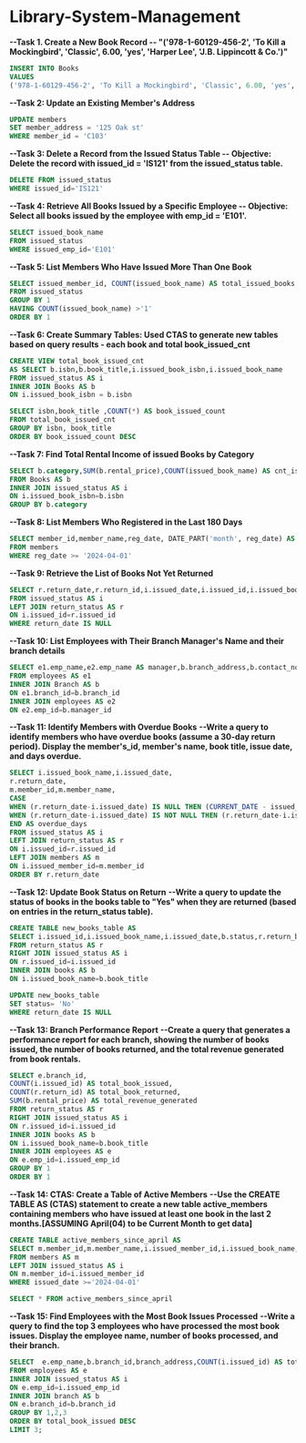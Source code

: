 # Library-System-Management
**--Task 1. Create a New Book Record -- "('978-1-60129-456-2', 'To Kill a Mockingbird', 'Classic', 6.00, 'yes', 'Harper Lee', 'J.B. Lippincott & Co.')"**
```sql
INSERT INTO Books
VALUES
('978-1-60129-456-2', 'To Kill a Mockingbird', 'Classic', 6.00, 'yes', 'Harper Lee', 'J.B. Lippincott & Co')
```


**--Task 2: Update an Existing Member's Address**
```sql
UPDATE members
SET member_address = '125 Oak st'
WHERE member_id = 'C103'
```


**--Task 3: Delete a Record from the Issued Status Table -- Objective: Delete the record with issued_id = 'IS121' from the issued_status table.**
```sql
DELETE FROM issued_status
WHERE issued_id='IS121'
```


**--Task 4: Retrieve All Books Issued by a Specific Employee -- Objective: Select all books issued by the employee with emp_id = 'E101'.**
```sql
SELECT issued_book_name 
FROM issued_status
WHERE issued_emp_id='E101'
```


**--Task 5: List Members Who Have Issued More Than One Book**
```sql
SELECT issued_member_id, COUNT(issued_book_name) AS total_issued_books
FROM issued_status
GROUP BY 1
HAVING COUNT(issued_book_name) >'1'
ORDER BY 1
```


**--Task 6: Create Summary Tables: Used CTAS to generate new tables based on query results - each book and total book_issued_cnt**
```sql
CREATE VIEW total_book_issued_cnt
AS SELECT b.isbn,b.book_title,i.issued_book_isbn,i.issued_book_name
FROM issued_status AS i
INNER JOIN Books AS b
ON i.issued_book_isbn = b.isbn

SELECT isbn,book_title ,COUNT(*) AS book_issued_count
FROM total_book_issued_cnt
GROUP BY isbn, book_title
ORDER BY book_issued_count DESC
```


**--Task 7: Find Total Rental Income of issued Books by Category**
```sql
SELECT b.category,SUM(b.rental_price),COUNT(issued_book_name) AS cnt_issued_books
FROM Books AS b
INNER JOIN issued_status AS i
ON i.issued_book_isbn=b.isbn
GROUP BY b.category
```


**--Task 8: List Members Who Registered in the Last 180 Days**
```sql
SELECT member_id,member_name,reg_date, DATE_PART('month', reg_date) AS Month
FROM members
WHERE reg_date >= '2024-04-01'
```


**--Task 9: Retrieve the List of Books Not Yet Returned**
```sql
SELECT r.return_date,r.return_id,i.issued_date,i.issued_id,i.issued_book_name
FROM issued_status AS i
LEFT JOIN return_status AS r
ON i.issued_id=r.issued_id
WHERE return_date IS NULL
```


**--Task 10: List Employees with Their Branch Manager's Name and their branch details**
```sql
SELECT e1.emp_name,e2.emp_name AS manager,b.branch_address,b.contact_no
FROM employees AS e1
INNER JOIN Branch AS b
ON e1.branch_id=b.branch_id
INNER JOIN employees AS e2
ON e2.emp_id=b.manager_id
```


**--Task 11: Identify Members with Overdue Books**
**--Write a query to identify members who have overdue books (assume a 30-day return period). Display the member's_id, member's name, book title, issue date, and days overdue.**
```sql
SELECT i.issued_book_name,i.issued_date,
r.return_date,
m.member_id,m.member_name,
CASE 
WHEN (r.return_date-i.issued_date) IS NULL THEN (CURRENT_DATE - issued_date) 
WHEN (r.return_date-i.issued_date) IS NOT NULL THEN (r.return_date-i.issued_date) 
END AS overdue_days
FROM issued_status AS i
LEFT JOIN return_status AS r
ON i.issued_id=r.issued_id
LEFT JOIN members AS m
ON i.issued_member_id=m.member_id
ORDER BY r.return_date
```


**--Task 12: Update Book Status on Return**
**--Write a query to update the status of books in the books table to "Yes" when they are returned (based on entries in the return_status table).**
```sql
CREATE TABLE new_books_table AS 
SELECT i.issued_id,i.issued_book_name,i.issued_date,b.status,r.return_book_name,r.return_date
FROM return_status AS r
RIGHT JOIN issued_status AS i
ON r.issued_id=i.issued_id
INNER JOIN books AS b
ON i.issued_book_name=b.book_title

UPDATE new_books_table
SET status= 'No' 
WHERE return_date IS NULL
```


**--Task 13: Branch Performance Report**
**--Create a query that generates a performance report for each branch, showing the number of books issued, the number of books returned, and the total revenue generated from book rentals.**
```sql
SELECT e.branch_id,
COUNT(i.issued_id) AS total_book_issued,
COUNT(r.return_id) AS total_book_returned,
SUM(b.rental_price) AS total_revenue_generated
FROM return_status AS r
RIGHT JOIN issued_status AS i
ON r.issued_id=i.issued_id
INNER JOIN books AS b
ON i.issued_book_name=b.book_title
INNER JOIN employees AS e
ON e.emp_id=i.issued_emp_id
GROUP BY 1
ORDER BY 1
```

**--Task 14: CTAS: Create a Table of Active Members**
**--Use the CREATE TABLE AS (CTAS) statement to create a new table active_members containing members who have issued at least one book in the last 2 months.[ASSUMING April(04) to be Current Month to get data]**
```sql
CREATE TABLE active_members_since_april AS
SELECT m.member_id,m.member_name,i.issued_member_id,i.issued_book_name,i.issued_date
FROM members AS m
LEFT JOIN issued_status AS i
ON m.member_id=i.issued_member_id
WHERE issued_date >='2024-04-01' 

SELECT * FROM active_members_since_april
```


**--Task 15: Find Employees with the Most Book Issues Processed**
**--Write a query to find the top 3 employees who have processed the most book issues. Display the employee name, number of books processed, and their branch.**
```sql
SELECT  e.emp_name,b.branch_id,branch_address,COUNT(i.issued_id) AS total_book_issued
FROM employees AS e
INNER JOIN issued_status AS i
ON e.emp_id=i.issued_emp_id 
INNER JOIN branch AS b
ON e.branch_id=b.branch_id
GROUP BY 1,2,3
ORDER BY total_book_issued DESC
LIMIT 3;
```

